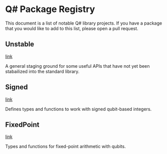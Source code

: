 # Q# Package Registry

This document is a list of notable Q# library projects. If you have a package that you would like to add to this list, please open a pull request.

## Unstable

[link](https://github.com/microsoft/qsharp/tree/main/library/unstable)

A general staging ground for some useful APIs that have not yet been stabailized into the standard library.

## Signed

[link](https://github.com/microsoft/qsharp/tree/main/library/signed)

Defines types and functions to work with signed qubit-based integers.

## FixedPoint

[link](https://github.com/microsoft/qsharp/tree/main/library/fixed_point)

Types and functions for fixed-point arithmetic with qubits.


